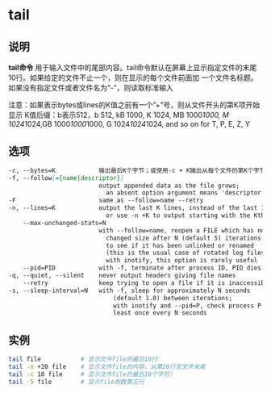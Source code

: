 # **tail**

## 说明

**tail命令** 用于输入文件中的尾部内容。tail命令默认在屏幕上显示指定文件的末尾10行。如果给定的文件不止一个，则在显示的每个文件前面加
一个文件名标题。如果没有指定文件或者文件名为“-”，则读取标准输入

注意：如果表示bytes或lines的K值之前有一个”+”号，则从文件开头的第K项开始显示
K值后缀：b表示512，b 512, kB 1000, K 1024, MB 1000*1000, M 1024*1024,GB 1000*1000*1000, 
G 1024*1024*1024, and so on for T, P, E, Z, Y

## 选项

```markdown
-c, --bytes=K            输出最后K个字节；或使用-c + K输出从每个文件的第K个字节开始的字节 
-f, --follow[={name|descriptor}]
                         output appended data as the file grows;
                           an absent option argument means 'descriptor'
-F                       same as --follow=name --retry
-n, --lines=K            output the last K lines, instead of the last 10;
                           or use -n +K to output starting with the Kth
    --max-unchanged-stats=N
                         with --follow=name, reopen a FILE which has not
                           changed size after N (default 5) iterations
                           to see if it has been unlinked or renamed
                           (this is the usual case of rotated log files);
                           with inotify, this option is rarely useful
    --pid=PID            with -f, terminate after process ID, PID dies
-q, --quiet, --silent    never output headers giving file names
    --retry              keep trying to open a file if it is inaccessible
-s, --sleep-interval=N   with -f, sleep for approximately N seconds
                             (default 1.0) between iterations;
                             with inotify and --pid=P, check process P at
                             least once every N seconds

```

## 实例

```bash
tail file           # 显示文件file的最后10行
tail -n +20 file    # 显示文件file的内容，从第20行至文件末尾
tail -c 10 file     # 显示文件file的最后10个字符）
tail -5 file        # 显示file倒数第五行

```
